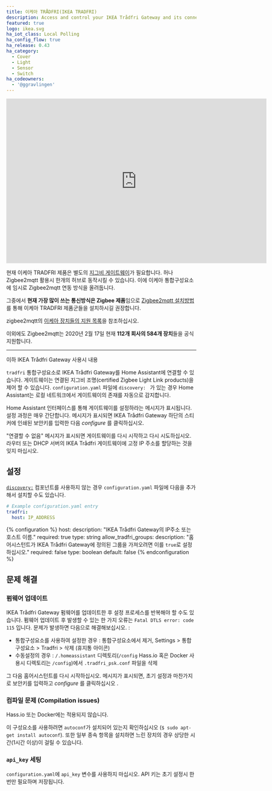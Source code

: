 ```yaml
---
title: 이케아 TRÅDFRI(IKEA TRADFRI)
description: Access and control your IKEA Trådfri Gateway and its connected Zigbee-based devices.
featured: true
logo: ikea.svg
ha_iot_class: Local Polling
ha_config_flow: true
ha_release: 0.43
ha_category:
  - Cover
  - Light
  - Sensor
  - Switch
ha_codeowners:
  - '@ggravlingen'
---
```


<div class='videoWrapper'>
<iframe width="690" height="437" src="https://www.youtube.com/embed/dkgFk8km4dk" frameborder="0" allow="accelerometer; autoplay; encrypted-media; gyroscope; picture-in-picture" allowfullscreen></iframe>
</div>

현재 이케아 TRADFRI 제품은 별도의 [지그비 게이트웨이](https://www.ikea.com/ca/en/p/tradfri-gateway-white-00337813/)가 필요합니다. 허나 Zigbee2mqtt 활용시 한개의 허브로 동작시킬 수 있습니다. 이에 이케아 통합구성요소에 임시로 Zigbee2mqtt 연동 방식을 올려둡니다. 

그중에서 **현재 가장 많이 쓰는 통신방식은 Zigbee 제품**임으로 [Zigbee2mqtt 설치방법](https://hakorea.github.io/integrations/zha/)를 통해 이케아 TRADFRI 제품군들을 설치하시길 권장합니다. 

zigbee2mqtt의 [이케아 장치들의 지원 목록](https://www.zigbee2mqtt.io/information/supported_devices.html#ikea)을 참조하십시오. 

이외에도 Zigbee2mqtt는 2020년 2월 17일 현재 **112개 회사의 584개 장치**들을 공식 지원합니다. 

------------------------------------------------------------------------------------------------------------

이하 IKEA Trådfri Gateway 사용시 내용 

`tradfri` 통합구성요소로 IKEA Trådfri Gateway를 Home Assistant에 연결할 수 있습니다. 게이트웨이는 연결된 지그비 조명(certified Zigbee Light Link products)을 제어 할 수 있습니다. `configuration.yaml` 파일에 `discovery: ` 가 있는 경우 Home Assistant는 로컬 네트워크에서 게이트웨이의 존재를 자동으로 감지합니다.

Home Assistant 인터페이스를 통해 게이트웨이를 설정하라는 메시지가 표시됩니다. 설정 과정은 매우 간단합니다. 메시지가 표시되면 IKEA Trådfri Gateway 하단의 스티커에 인쇄된 보안키를 입력한 다음 *configure* 를 클릭하십시오.

<div class='note'>
"연결할 수 없음" 메시지가 표시되면 게이트웨이를 다시 시작하고 다시 시도하십시오. 라우터 또는 DHCP 서버의 IKEA Trådfri 게이트웨이에 고정 IP 주소를 할당하는 것을 잊지 마십시오.
</div>

## 설정 

[`discovery:`](/integrations/discovery/) 컴포넌트를 사용하지 않는 경우 `configuration.yaml` 파일에 다음을 추가해서 설치할 수도 있습니다.

```yaml
# Example configuration.yaml entry
tradfri:
  host: IP_ADDRESS
```

{% configuration %}
host:
  description: "IKEA Trådfri Gateway의 IP주소 또는 호스트 이름."
  required: true
  type: string
allow_tradfri_groups:
  description: "홈어시스턴트가 IKEA Trådfri Gateway에 정의된 그룹을 가져오려면 이를 `true`로 설정하십시오."
  required: false
  type: boolean
  default: false
{% endconfiguration %}

## 문제 해결

### 펌웨어 업데이트

IKEA Trådfri Gateway 펌웨어를 업데이트한 후 설정 프로세스를 반복해야 할 수도 있습니다. 펌웨어 업데이트 후 발생할 수 있는 한 가지 오류는 `Fatal DTLS error: code 115` 입니다. 문제가 발생하면 다음으로 해결해보십시오. : 
- 통합구성요소를 사용하여 설정한 경우 : 통합구성요소에서 제거, Settings > 통합구성요소 > Tradfri > 삭제 (휴지통 아이콘)
- 수동설정의 경우 : `/.homeassistant` 디렉토리(`/config` Hass.io 혹은 Docker 사용시 디렉토리는 `/config`)에서 `.tradfri_psk.conf` 파일을 삭제

그 다음 홈어시스턴트를 다시 시작하십시오. 메시지가 표시되면, 초기 설정과 마찬가지로 보안키를 입력하고 *configure* 를 클릭하십시오 .

### 컴파일 문제 (Compilation issues)

<div class='note'>
  Hass.io 또는 Docker에는 적용되지 않습니다.
</div>

이 구성요소를 사용하려면 `autoconf`가 설치되어 있는지 확인하십시오 (`$ sudo apt-get install autoconf`). 또한 일부 종속 항목을 설치하면 느린 장치의 경우 상당한 시간(1시간 이상)이 걸릴 수 있습니다.

### `api_key` 세팅 

`configuration.yaml`에 `api_key` 변수를 사용하지 마십시오. API 키는 초기 설정시 한 번만 필요하며 저장됩니다.